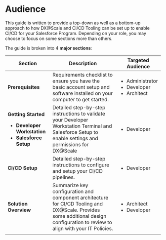 # Audience

This guide is written to provide a top-down as well as a bottom-up approach to how DX@Scale and CI/CD Tooling can be set up to enable CI/CD for your Salesforce Program. Depending on your role, you may choose to focus on some sections more than others.

The guide is broken into 4 **major sections**:

| Section                                                                                                                                    | Description                                                                                                                                                                    | Targeted Audience                                                   |
| ------------------------------------------------------------------------------------------------------------------------------------------ | ------------------------------------------------------------------------------------------------------------------------------------------------------------------------------ | ------------------------------------------------------------------- |
| **Prerequisites**                                                                                                                          | Requirements checklist to ensure you have the basic account setup and software installed on your computer to get started.                                                      | <ul><li>Administrator</li><li>Developer</li><li>Architect</li></ul> |
| <p><strong>Getting Started</strong> </p><ul><li><strong>Developer Workstation</strong></li><li><strong>Salesforce Setup</strong></li></ul> | Detailed step-by-step instructions to validate your Developer Workstation Terminal and Salesforce Setup to enable settings and permissions for DX@Scale                        | <ul><li>Developer</li></ul>                                         |
| **CI/CD Setup**                                                                                                                            | Detailed step-by-step instructions to configure and setup your CI/CD pipelines.                                                                                                | <ul><li>Developer</li></ul>                                         |
| **Solution Overview**                                                                                                                      | Summarize key configuration and component architecture for CI/CD Tooling and DX@Scale. Provides some additional design configuration to review to align with your IT Policies. | <ul><li>Architect</li><li>Developer</li></ul>                       |
|                                                                                                                                            |                                                                                                                                                                                |                                                                     |

